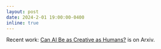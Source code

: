 ```yaml
---
layout: post
date: 2024-2-01 19:00:00-0400
inline: true
---
```

Recent work: <a href="https://arxiv.org/pdf/2401.01623" target = "_blank">Can AI Be as Creative as Humans?</a> is on Arxiv.

<!-- ---
layout: post
date: 2023-05-10 19:00:00-0400
inline: true
---
Recent work: <a href="https://arxiv.org/pdf/2305.05208.pdf" target = "_blank">Boosting Visual-Language Models by Exploiting Hard Samples</a> is on Arxiv. -->
